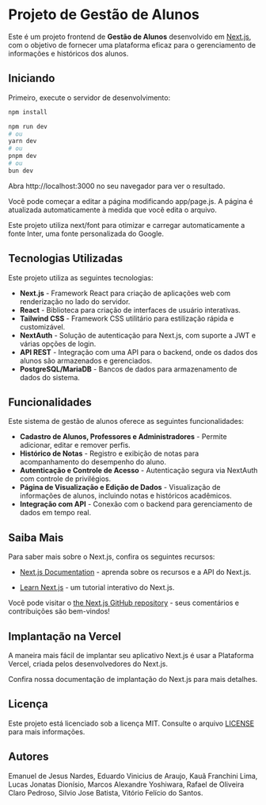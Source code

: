 # Projeto de Gestão de Alunos

Este é um projeto frontend de **Gestão de Alunos** desenvolvido em [Next.js](https://nextjs.org/), com o objetivo de fornecer uma plataforma eficaz para o gerenciamento de informações e históricos dos alunos.

## Iniciando

Primeiro, execute o servidor de desenvolvimento:

```bash
npm install

npm run dev
# ou
yarn dev
# ou
pnpm dev
# ou
bun dev
```

Abra http://localhost:3000 no seu navegador para ver o resultado.

Você pode começar a editar a página modificando app/page.js. A página é atualizada automaticamente à medida que você edita o arquivo.

Este projeto utiliza next/font para otimizar e carregar automaticamente a fonte Inter, uma fonte personalizada do Google.

## Tecnologias Utilizadas

Este projeto utiliza as seguintes tecnologias:

- **Next.js** - Framework React para criação de aplicações web com renderização no lado do servidor.
- **React** - Biblioteca para criação de interfaces de usuário interativas.
- **Tailwind CSS** - Framework CSS utilitário para estilização rápida e customizável.
- **NextAuth** - Solução de autenticação para Next.js, com suporte a JWT e várias opções de login.
- **API REST** - Integração com uma API para o backend, onde os dados dos alunos são armazenados e gerenciados.
- **PostgreSQL/MariaDB** - Bancos de dados para armazenamento de dados do sistema.

## Funcionalidades

Este sistema de gestão de alunos oferece as seguintes funcionalidades:

- **Cadastro de Alunos, Professores e Administradores** - Permite adicionar, editar e remover perfis.
- **Histórico de Notas** - Registro e exibição de notas para acompanhamento do desempenho do aluno.
- **Autenticação e Controle de Acesso** - Autenticação segura via NextAuth com controle de privilégios.
- **Página de Visualização e Edição de Dados** - Visualização de informações de alunos, incluindo notas e históricos acadêmicos.
- **Integração com API** - Conexão com o backend para gerenciamento de dados em tempo real.

## Saiba Mais
Para saber mais sobre o Next.js, confira os seguintes recursos:

- [Next.js Documentation](https://nextjs.org/docs) - aprenda sobre os recursos e a API do Next.js.

- [Learn Next.js](https://nextjs.org/learn) - um tutorial interativo do Next.js.

Você pode visitar o [the Next.js GitHub repository](https://github.com/vercel/next.js/) - seus comentários e contribuições são bem-vindos!

## Implantação na Vercel
A maneira mais fácil de implantar seu aplicativo Next.js é usar a Plataforma Vercel, criada pelos desenvolvedores do Next.js.

Confira nossa documentação de implantação do Next.js para mais detalhes.

## Licença

Este projeto está licenciado sob a licença MIT. Consulte o arquivo [LICENSE](LICENSE) para mais informações.

## Autores

Emanuel de Jesus Nardes, Eduardo Vinicius de Araujo, Kauã Franchini Lima, Lucas Jonatas Dionísio, Marcos Alexandre Yoshiwara, Rafael de Oliveira Claro Pedroso, Silvio Jose Batista, Vitório Felício do Santos.